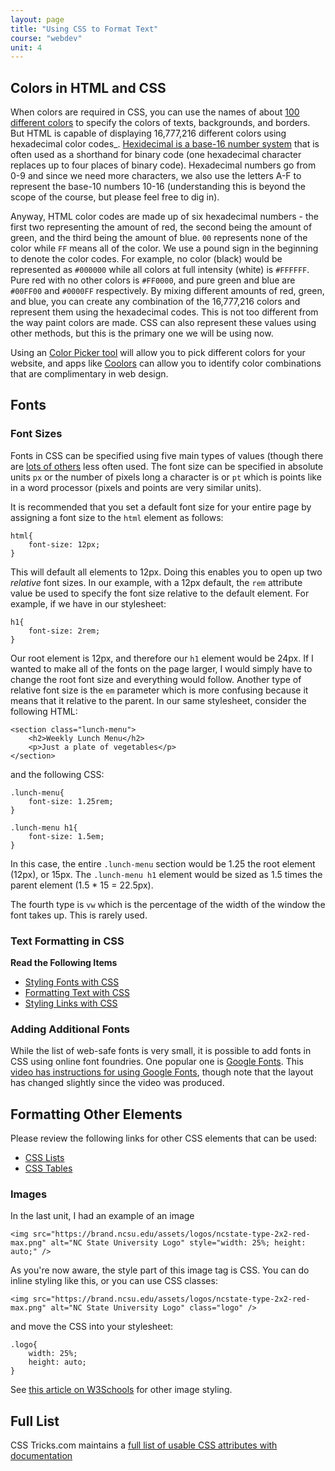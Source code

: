 ```yaml
---
layout: page
title: "Using CSS to Format Text"
course: "webdev"
unit: 4
---
```

## Colors in HTML and CSS
When colors are required in CSS, you can use the names of about [100 different colors](https://www.rapidtables.com/web/css/css-color.html) to specify the colors of texts, backgrounds, and borders. But HTML is capable of displaying 16,777,216 different colors using hexadecimal color codes_. [Hexidecimal is a base-16 number system](https://simple.wikipedia.org/wiki/Hexadecimal) that is often used as a shorthand for binary code (one hexadecimal character replaces up to four places of binary code). Hexadecimal numbers go from 0-9 and since we need more characters, we also use the letters A-F to represent the base-10 numbers 10-16 (understanding this is beyond the scope of the course, but please feel free to dig in). 

Anyway, HTML color codes are made up of six hexadecimal numbers - the first two representing the amount of red, the second being the amount of green, and the third being the amount of blue. ```00``` represents none of the color while ```FF``` means all of the color. We use a pound sign in the beginning to denote the color codes. For example, no color (black) would be represented as ```#000000``` while all colors at full intensity (white) is ```#FFFFFF```. Pure red with no other colors is ```#FF0000```, and pure green and blue are ```#00FF00``` and ```#0000FF``` respectively. By mixing different amounts of red, green, and blue, you can create any combination of the 16,777,216 colors and represent them using the hexadecimal codes. This is not too different from the way paint colors are made. CSS can also represent these values using other methods, but this is the primary one we will be using now.

Using an [Color Picker tool](https://htmlcolorcodes.com/color-picker/) will allow you to pick different colors for your website, and apps like [Coolors](https://coolors.co) can allow you to identify color combinations that are complimentary in web design. 

## Fonts
### Font Sizes
Fonts in CSS can be specified using five main types of values (though there are [lots of others](https://www.w3schools.com/cssref/css_units.asp) less often used. The font size can be specified in absolute units ```px``` or the number of pixels long a character is or ```pt``` which is points like in a word processor (pixels and points are very similar units). 

It is recommended that you set a default font size for your entire page by assigning a font size to the ```html``` element as follows:

	html{
		font-size: 12px;
	}

This will default all elements to 12px. Doing this enables you to open up two _relative_ font sizes. In our example, with a 12px default, the ```rem``` attribute value be used to specify the font size relative to the default element. For example, if we have in our stylesheet:

	h1{
		font-size: 2rem;
	}

Our root element is 12px, and therefore our ```h1``` element would be 24px. If I wanted to make all of the fonts on the page larger, I would simply have to change the root font size and everything would follow. Another type of relative font size is the ```em``` parameter which is more confusing because it means that it relative to the parent. In our same stylesheet, consider the following HTML:

	<section class="lunch-menu">
		<h2>Weekly Lunch Menu</h2>
		<p>Just a plate of vegetables</p>
	</section>

and the following CSS:

	.lunch-menu{
		font-size: 1.25rem;
	}
	
	.lunch-menu h1{
		font-size: 1.5em;
	}

In this case, the entire ```.lunch-menu``` section would be 1.25 the root element (12px), or 15px. The ```.lunch-menu h1``` element would be sized as 1.5 times the parent element (1.5 * 15 = 22.5px). 

The fourth type is ```vw``` which is the percentage of the width of the window the font takes up. This is rarely used.

### Text Formatting in CSS
**Read the Following Items**
* [Styling Fonts with CSS](https://developer.mozilla.org/en-US/docs/Learn/CSS/Styling_text/Fundamentals)
* [Formatting Text with CSS](https://www.tutorialrepublic.com/css-tutorial/css-text.php)
* [Styling Links with CSS](https://developer.mozilla.org/en-US/docs/Learn/CSS/Styling_text/Styling_links)

### Adding Additional Fonts
While the list of web-safe fonts is very small, it is possible to add fonts in CSS using online font foundries. One popular one is [Google Fonts](https://fonts.google.com). This [video has instructions for using Google Fonts](https://youtu.be/lFLB9xo5Da8), though note that the layout has changed slightly since the video was produced.

## Formatting Other Elements
Please review the following links for other CSS elements that can be used:
* [CSS Lists](https://developer.mozilla.org/en-US/docs/Learn/CSS/Styling_text/Styling_lists)
* [CSS Tables](https://www.tutorialrepublic.com/css-tutorial/css-tables.php)

### Images
In the last unit, I had an example of an image

	<img src="https://brand.ncsu.edu/assets/logos/ncstate-type-2x2-red-max.png" alt="NC State University Logo" style="width: 25%; height: auto;" />

As you're now aware, the style part of this image tag is CSS. You can do inline styling like this, or you can use CSS classes:

	<img src="https://brand.ncsu.edu/assets/logos/ncstate-type-2x2-red-max.png" alt="NC State University Logo" class="logo" />

and move the CSS into your stylesheet:

	.logo{
		width: 25%;
		height: auto;
	}

See [this article on W3Schools](https://www.w3schools.com/css/css3_images.asp) for other image styling.

## Full List
CSS Tricks.com maintains a [full list of usable CSS attributes with documentation](https://css-tricks.com/almanac/properties/)

